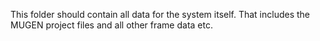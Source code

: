 This folder should contain all data for the system itself.
That includes the MUGEN project files and all other frame data etc.